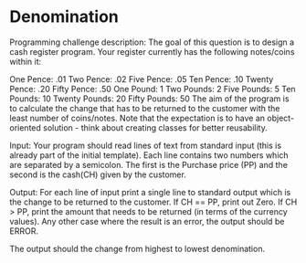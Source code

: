 # Denomination

Programming challenge description:
The goal of this question is to design a cash register program. Your register currently has the following notes/coins within it:

One Pence: .01
Two Pence: .02
Five Pence: .05
Ten Pence: .10
Twenty Pence: .20
Fifty Pence: .50
One Pound: 1
Two Pounds: 2
Five Pounds: 5
Ten Pounds: 10
Twenty Pounds: 20
Fifty Pounds: 50
The aim of the program is to calculate the change that has to be returned to the customer with the least number of coins/notes. Note that the expectation is to have an object-oriented solution - think about creating classes for better reusability.

Input:
Your program should read lines of text from standard input (this is already part of the initial template). Each line contains two numbers which are separated by a semicolon. The first is the Purchase price (PP) and the second is the cash(CH) given by the customer.

Output:
For each line of input print a single line to standard output which is the change to be returned to the customer. If CH == PP, print out Zero. If CH > PP, print the amount that needs to be returned (in terms of the currency values). Any other case where the result is an error, the output should be ERROR.

The output should the change from highest to lowest denomination.
